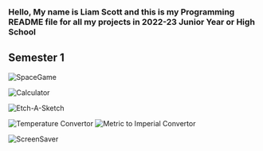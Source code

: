 ### Hello, My name is Liam Scott and this is my Programming README file for all my projects in 2022-23 Junior Year or High School

## Semester 1

![SpaceGame]()

![Calculator]()

![Etch-A-Sketch]()

![Temperature Convertor]()
![Metric to Imperial Convertor]()

![ScreenSaver]()
